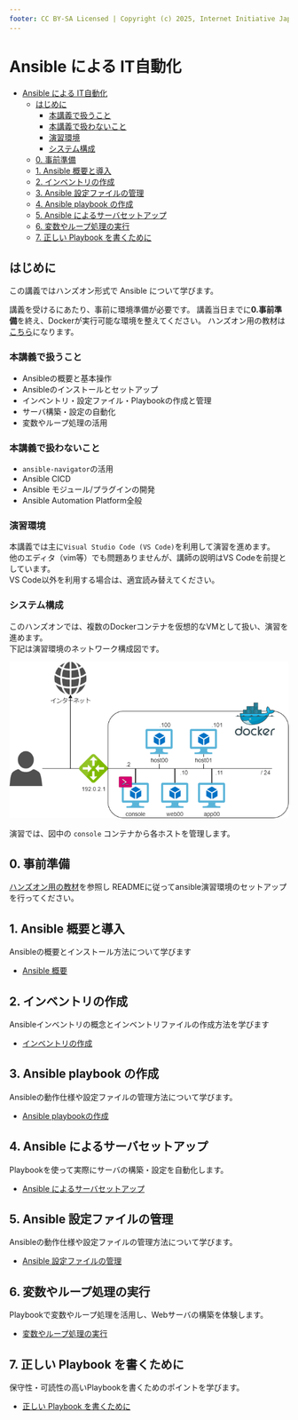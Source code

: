 ```yaml
---
footer: CC BY-SA Licensed | Copyright (c) 2025, Internet Initiative Japan Inc.
---
```


# Ansible による IT自動化

- [Ansible による IT自動化](#ansible-による-it自動化)
  - [はじめに](#はじめに)
    - [本講義で扱うこと](#本講義で扱うこと)
    - [本講義で扱わないこと](#本講義で扱わないこと)
    - [演習環境](#演習環境)
    - [システム構成](#システム構成)
  - [0. 事前準備](#0-事前準備)
  - [1. Ansible 概要と導入](#1-ansible-概要と導入)
  - [2. インベントリの作成](#2-インベントリの作成)
  - [3. Ansible 設定ファイルの管理](#3-ansible-設定ファイルの管理)
  - [4. Ansible playbook の作成](#4-ansible-playbook-の作成)
  - [5. Ansible によるサーバセットアップ](#5-ansible-によるサーバセットアップ)
  - [6. 変数やループ処理の実行](#6-変数やループ処理の実行)
  - [7. 正しい Playbook を書くために](#7-正しい-playbook-を書くために)


## はじめに

この講義ではハンズオン形式で Ansible について学びます。

講義を受けるにあたり、事前に環境準備が必要です。
講義当日までに**0.事前準備**を終え、Dockerが実行可能な環境を整えてください。
ハンズオン用の教材は[こちら](https://github.com/iij/ansible-exercise)になります。


### 本講義で扱うこと

- Ansibleの概要と基本操作
- Ansibleのインストールとセットアップ
- インベントリ・設定ファイル・Playbookの作成と管理
- サーバ構築・設定の自動化
- 変数やループ処理の活用

### 本講義で扱わないこと

- `ansible-navigator`の活用
- Ansible CICD
- Ansible モジュール/プラグインの開発
- Ansible Automation Platform全般

### 演習環境

本講義では主に`Visual Studio Code (VS Code)`を利用して演習を進めます。  
他のエディタ（vim等）でも問題ありませんが、講師の説明はVS Codeを前提としています。  
VS Code以外を利用する場合は、適宜読み替えてください。

### システム構成

このハンズオンでは、複数のDockerコンテナを仮想的なVMとして扱い、演習を進めます。  
下記は演習環境のネットワーク構成図です。

![ネットワーク図](./images/network.drawio.png)

演習では、図中の `console` コンテナから各ホストを管理します。

## 0. 事前準備

[ハンズオン用の教材](https://github.com/iij/ansible-exercise)を参照し
READMEに従ってansible演習環境のセットアップを行ってください。

## 1. Ansible 概要と導入

Ansibleの概要とインストール方法について学びます

- [Ansible 概要](./INTRODUCTION.md)

## 2. インベントリの作成

Ansibleインベントリの概念とインベントリファイルの作成方法を学びます
- [インベントリの作成](./CREATE_INVENTORY.md)

## 3. Ansible playbook の作成

Ansibleの動作仕様や設定ファイルの管理方法について学びます。
- [Ansible playbookの作成](./CREATE_PLAYBOOK.md)

## 4. Ansible によるサーバセットアップ

Playbookを使って実際にサーバの構築・設定を自動化します。
- [Ansible によるサーバセットアップ](./CREATE_SERVER.md)

## 5. Ansible 設定ファイルの管理

Ansibleの動作仕様や設定ファイルの管理方法について学びます。
- [Ansible 設定ファイルの管理](./MANAGE_SETTINGS.md)

## 6. 変数やループ処理の実行

Playbookで変数やループ処理を活用し、Webサーバの構築を体験します。
- [変数やループ処理の実行](./USE_VARIABLE.md)

## 7. 正しい Playbook を書くために

保守性・可読性の高いPlaybookを書くためのポイントを学びます。
- [正しい Playbook を書くために](./ANSIBLE_CODE_STYLE.md)

<credit-footer/>
